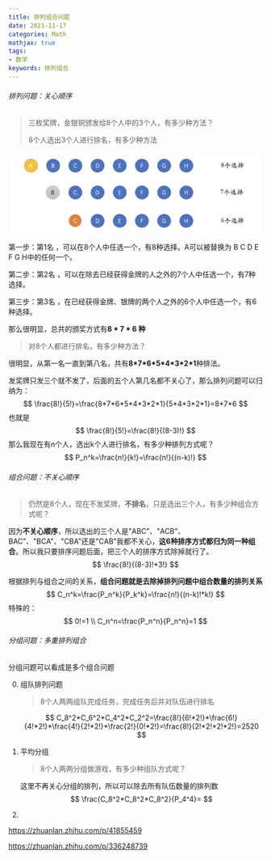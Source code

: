 ```yaml
---
title: 排列组合问题
date: 2021-11-17
categories: Math
mathjax: true
tags: 
- 数学
keywords: 排列组合
---
```


###### 排列问题：关心顺序

> 三枚奖牌，金银铜颁发给8个人中的3个人，有多少种方法？
>
> 8个人选出3个人进行排名，有多少种方法

![](./permutations/permutations.png)

第一步：第1名 ️，可以在8个人中任选一个，有8种选择。A可以被替换为 B C D E F G H中的任何一个。

第二步：第2名 ，可以在除去已经获得金牌的人之外的7个人中任选一个，有7种选择。

第三步：第3名 ，在已经获得金牌、银牌的两个人之外的6个人中任选一个，有6种选择。

那么很明显，总共的颁奖方式有**8 \* 7 \* 6 种**

> 对8个人都进行排名，有多少种方法？

很明显，从第一名一直到第八名，共有**8\*7\*6\*5\*4\*3\*2\*1**种排法。

发奖牌只发三个就不发了，后面的五个人第几名都不关心了，那么排列问题可以归纳为：
$$
\frac{8!}{5!}=\frac{8*7*6*5*4*3*2*1}{5*4*3*2*1}=8*7*6
$$
也就是
$$
\frac{8!}{5!}=\frac{8!}{(8-3)!}
$$
那么我现在有n个人，选出k个人进行排名，有多少种排列方式呢？
$$
P_n^k=\frac{n!}{k!}=\frac{n!}{(n-k)!}
$$


###### 组合问题：不关心顺序

> 仍然是8个人，现在不发奖牌，**不排名**，只是选出三个人，有多少种组合方式呢？

因为**不关心顺序**，所以选出的三个人是"ABC"、"ACB"、BAC"、"BCA"、"CBA"还是"CAB"我都不关心，**这6种排序方式都归为同一种组合**。所以我只要排序问题后面，把三个人的排序方式除掉就行了。
$$
\frac{8!}{(8-3)!*3!}
$$


根据排列与组合之间的关系，**组合问题就是去除掉排列问题中组合数量的排列关系**
$$
C_n^k=\frac{P_n^k}{P_k^k}=\frac{n!}{(n-k)!*k!}
$$
特殊的：
$$
0!=1 \\
C_n^n=\frac{P_n^n}{P_n^n}=1
$$


###### 分组问题：多重排列组合

分组问题可以看成是多个组合问题

0. 组队排列问题

   > 8个人两两组队完成任务，完成任务后并对队伍进行排名

   $$
   C_8^2*C_6^2*C_4^2*C_2^2=\frac{8!}{6!*2!}*\frac{6!}{4!*2!}*\frac{4!}{2!*2!}*\frac{2!}{0!*2!}=\frac{8!}{2!*2!*2!*2!}=2520
   $$

1. 平均分组

   > 8个人两两分组做游戏，有多少种组队方式呢？

   这里不再关心分组的排列，所以可以除去所有队伍数量的排列数
   $$
   \frac{C_8^2*C_8^2*C_8^2}{P_4^4}=
   $$
   

2. 





https://zhuanlan.zhihu.com/p/41855459

https://zhuanlan.zhihu.com/p/336248739